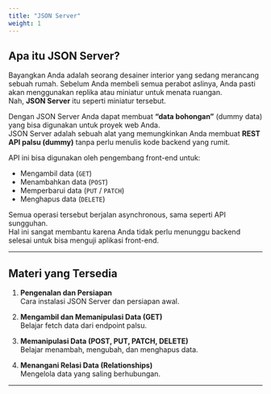 ```yaml
---
title: "JSON Server"
weight: 1
---
```


## Apa itu JSON Server?

Bayangkan Anda adalah seorang desainer interior yang sedang merancang sebuah rumah. Sebelum Anda membeli semua perabot aslinya, Anda pasti akan menggunakan replika atau miniatur untuk menata ruangan.  
Nah, **JSON Server** itu seperti miniatur tersebut.

Dengan JSON Server Anda dapat membuat **“data bohongan”** (dummy data) yang bisa digunakan untuk proyek web Anda.  
JSON Server adalah sebuah alat yang memungkinkan Anda membuat **REST API palsu (dummy)** tanpa perlu menulis kode backend yang rumit.

API ini bisa digunakan oleh pengembang front-end untuk:

- Mengambil data (`GET`)
- Menambahkan data (`POST`)
- Memperbarui data (`PUT` / `PATCH`)
- Menghapus data (`DELETE`)

Semua operasi tersebut berjalan asynchronous, sama seperti API sungguhan.  
Hal ini sangat membantu karena Anda tidak perlu menunggu backend selesai untuk bisa menguji aplikasi front-end.

---

## Materi yang Tersedia

1. **Pengenalan dan Persiapan**  
   Cara instalasi JSON Server dan persiapan awal.

2. **Mengambil dan Memanipulasi Data (GET)**  
   Belajar fetch data dari endpoint palsu.

3. **Memanipulasi Data (POST, PUT, PATCH, DELETE)**  
   Belajar menambah, mengubah, dan menghapus data.

4. **Menangani Relasi Data (Relationships)**  
   Mengelola data yang saling berhubungan.

---
